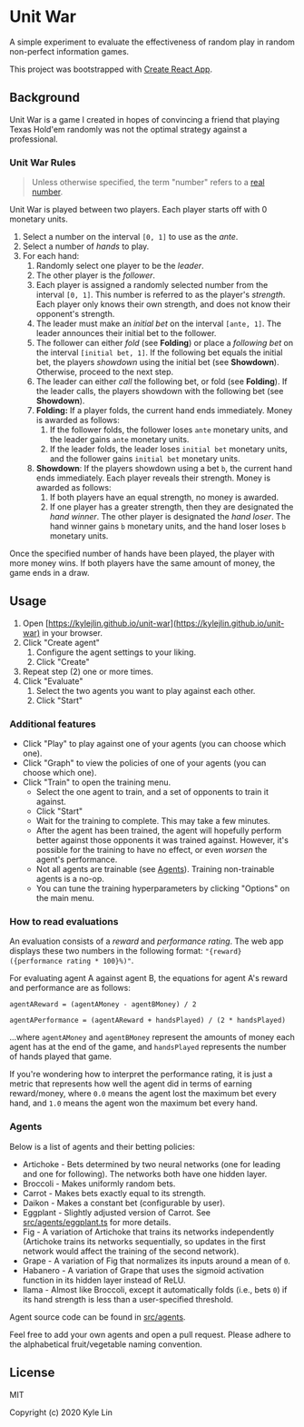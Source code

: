 # Unit War

A simple experiment to evaluate the effectiveness of random play in random non-perfect information games.

This project was bootstrapped with [Create React App](https://github.com/facebook/create-react-app).

## Background

Unit War is a game I created in hopes of convincing a friend that playing Texas Hold'em randomly was not the optimal strategy against a professional.

### Unit War Rules

> Unless otherwise specified, the term "number" refers to a [real number](https://en.wikipedia.org/wiki/Real_number).

Unit War is played between two players.
Each player starts off with 0 monetary units.

1. Select a number on the interval `[0, 1]` to use as the _ante_.
2. Select a number of _hands_ to play.
3. For each hand:
   1. Randomly select one player to be the _leader_.
   2. The other player is the _follower_.
   3. Each player is assigned a randomly selected number from the interval `[0, 1]`. This number is referred to as the player's _strength_. Each player only knows their own strength, and does not know their opponent's strength.
   4. The leader must make an _initial bet_ on the interval `[ante, 1]`. The leader announces their initial bet to the follower.
   5. The follower can either _fold_ (see **Folding**) or place a _following bet_ on the interval `[initial bet, 1]`. If the following bet equals the initial bet, the players _showdown_ using the initial bet (see **Showdown**). Otherwise, proceed to the next step.
   6. The leader can either _call_ the following bet, or fold (see **Folding**). If the leader calls, the players showdown with the following bet (see **Showdown**).
   7. **Folding:** If a player folds, the current hand ends immediately. Money is awarded as follows:
      1. If the follower folds, the follower loses `ante` monetary units, and the leader gains `ante` monetary units.
      2. If the leader folds, the leader loses `initial bet` monetary units, and the follower gains `initial bet` monetary units.
   8. **Showdown**: If the players showdown using a bet `b`, the current hand ends immediately. Each player reveals their strength. Money is awarded as follows:
      1. If both players have an equal strength, no money is awarded.
      2. If one player has a greater strength, then they are designated the _hand winner_. The other player is designated the _hand loser_.
         The hand winner gains `b` monetary units, and the hand loser loses `b` monetary units.

Once the specified number of hands have been played, the player with more money wins. If both players have the same amount of money, the game ends in a draw.

## Usage

1. Open [https://kylejlin.github.io/unit-war](https://kylejlin.github.io/unit-war) in your browser.
2. Click "Create agent"
   1. Configure the agent settings to your liking.
   2. Click "Create"
3. Repeat step (2) one or more times.
4. Click "Evaluate"
   1. Select the two agents you want to play against each other.
   2. Click "Start"

### Additional features

- Click "Play" to play against one of your agents (you can choose which one).
- Click "Graph" to view the policies of one of your agents (you can choose which one).
- Click "Train" to open the training menu.
  - Select the one agent to train, and a set of opponents to train it against.
  - Click "Start"
  - Wait for the training to complete. This may take a few minutes.
  - After the agent has been trained, the agent will hopefully perform better against those opponents it was trained against. However, it's possible for the training to have no effect, or even _worsen_ the agent's performance.
  - Not all agents are trainable (see [Agents](#agents)). Training non-trainable agents is a no-op.
  - You can tune the training hyperparameters by clicking "Options" on the main menu.

### How to read evaluations

An evaluation consists of a _reward_ and _performance rating_. The web app displays these two numbers in the following format: `"{reward} ({performance rating * 100}%)"`.

For evaluating agent A against agent B, the equations for agent A's reward and performance are as follows:

```
agentAReward = (agentAMoney - agentBMoney) / 2

agentAPerformance = (agentAReward + handsPlayed) / (2 * handsPlayed)
```

...where `agentAMoney` and `agentBMoney` represent the amounts of money each agent has at the end of the game, and `handsPlayed` represents the number of hands played that game.

If you're wondering how to interpret the performance rating, it is just a metric that represents how well the agent did in terms of earning reward/money, where `0.0` means the agent lost the maximum bet every hand, and `1.0` means the agent won the maximum bet every hand.

### Agents

Below is a list of agents and their betting policies:

- Artichoke - Bets determined by two neural networks (one for leading and one for following). The networks both have one hidden layer.
- Broccoli - Makes uniformly random bets.
- Carrot - Makes bets exactly equal to its strength.
- Daikon - Makes a constant bet (configurable by user).
- Eggplant - Slightly adjusted version of Carrot. See [src/agents/eggplant.ts](./src/agents/eggplant.ts) for more details.
- Fig - A variation of Artichoke that trains its networks independently (Artichoke trains its networks sequentially, so updates in the first network would affect the training of the second network).
- Grape - A variation of Fig that normalizes its inputs around a mean of `0`.
- Habanero - A variation of Grape that uses the sigmoid activation function in its hidden layer instead of ReLU.
- Ilama - Almost like Broccoli, except it automatically folds (i.e., bets `0`) if its hand strength is less than a user-specified threshold.

Agent source code can be found in [src/agents](./src/agents/).

Feel free to add your own agents and open a pull request.
Please adhere to the alphabetical fruit/vegetable naming convention.

## License

MIT

Copyright (c) 2020 Kyle Lin

